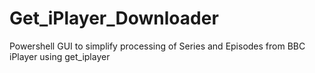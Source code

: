 # Get_iPlayer_Downloader
Powershell GUI to simplify processing of Series and Episodes from BBC iPlayer using get_iplayer
